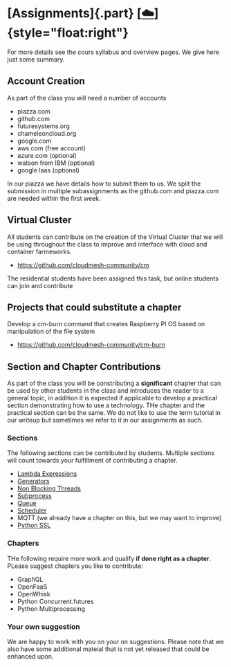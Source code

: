 
# [Assignments]{.part} [[:cloud:](https://github.com/cloudmesh-community/book/edit/master/chapter/../chapters/assignment.md)]{style="float:right"}

For more details see the cours syllabus and overview pages. We give
here just some summary.

## Account Creation

As part of the class you will need a number of accounts

* piazza.com
* github.com
* futuresystems.org
* chameleoncloud.org
* google.com
* aws.com (free account)
* azure.com (optional)
* watson from IBM (optional)
* google Iaas (optional)

In our piazza we have details how to submit them to us. We split the
submission in multiple subassignments as the github.com and piazza.com
are needed within the first week.

## Virtual Cluster

All students can contribute on the creation of the Virtual Cluster
that we will be using throughout the class to improve and interface
with cloud and container farmeworks.

* <https://github.com/cloudmesh-community/cm>

The residential students have been assigned this task, but online
students can join and contribute

## Projects that could substitute a chapter 

Develop a cm-burn command that creates Raspberry PI OS based on
manipulation of the file system

* <https://github.com/cloudmesh-community/cm-burn>

## Section and Chapter Contributions

As part of the class you will be constributing a **significant**
chapter that can be used by other students in the class and introduces
the reader to a general topic, in addition it is expected if
applicable to develop a practical section demonstrating how to use a
technology. THe chapter and the practical section can be the same. We
do not like to use the term tutorial in our writeup but sometimes we
refer to it in our assignments as such.

### Sections

The following sections can be contributed by students. Multiple
sections will count towards your fulfillment of contributing a
chapter.

* [Lambda Expressions](#lambda-expressions)
* [Generators](#generators)
* [Non Blocking Threads](#non-blocking-threads)
* [Subprocess](#subprocess)
* [Queue](#queue)
* [Scheduler](#scheduler)
* MQTT (we already have a chapter on this, but we may want to improve)
* [Python SSL](#python-ssl)

### Chapters

THe following require more work and qualify **if done right as a
chapter**. PLease suggest chapters you like to contribute:

* GraphQL
* OpenFaaS
* OpenWhisk
* Python Concurrent.futures
* Python Multiprocessing

### Your own suggestion

We are happy to work with you on your on suggestions. Please note that
we also have some additional mateial that is not yet released that
could be enhanced upon.



